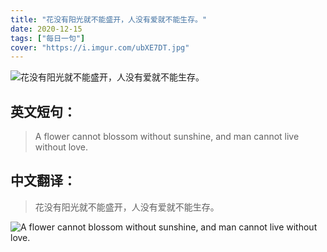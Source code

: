 ```yaml
---
title: "花没有阳光就不能盛开，人没有爱就不能生存。"
date: 2020-12-15
tags: ["每日一句"]
cover: "https://i.imgur.com/ubXE7DT.jpg"
---
```


![花没有阳光就不能盛开，人没有爱就不能生存。](https://i.imgur.com/D7Ol3uq.jpg)

## 英文短句：
> A flower cannot blossom without sunshine, and man cannot live without love. 

<!--more-->

## 中文翻译：
> 花没有阳光就不能盛开，人没有爱就不能生存。

![A flower cannot blossom without sunshine, and man cannot live without love. ](https://i.imgur.com/ppwT0F2.jpg)


